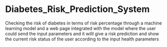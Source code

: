 # Diabetes_Risk_Prediction_System
Checking the risk of diabetes in terms of risk percentage through a machine learning model and a web page integrated with the model where the user could send the input parameters and it willl give a risk prediction and show the current risk status of the user according to the input health parameters
